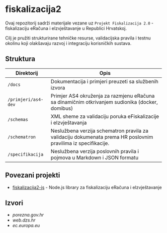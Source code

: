 # fiskalizacija2

Ovaj repozitorij sadrži materijale vezane uz `Projekt Fiskalizacija 2.0` - fiskalizaciju eRačuna i eIzvještavanje u Republici Hrvatskoj.

Cilj je pružiti strukturirane tehničke resurse, validacijska pravila i testnu okolinu koji olakšavaju razvoj i integraciju korisničkih sustava.

## Struktura

| Direktorij          | Opis                                                                                                          |
|---------------------|---------------------------------------------------------------------------------------------------------------|
| `/docs`             | Dokumentacija i primjeri preuzeti sa službenih izvora                                                         |
| `/primjeri/as4-dev` | Primjer AS4 okruženja za razmjenu eRačuna sa dinamičnim otkrivanjem sudionika (docker, domibus)               |
| `/schemas`          | XML sheme za validaciju poruka eFiskalizacije i eIzvještavanja                                                |
| `/schematron`       | Neslužbena verzija schematron pravila za validaciju dokumenata prema HR poslovnim pravilima iz specifikacije. |
| `/specifikacija `   | Neslužbena verzija poslovnih pravila i pojmova u Markdown i JSON formatu                                      |

## Povezani projekti

- [fiskalizacija2-js](https://github.com/shunkica/fiskalizacija2-js) - Node.js library za fiskalizaciju eRačuna i eIzvještavanje

## Izvori

- _porezna.gov.hr_
- _web.dzs.hr_
- _ec.europa.eu_
